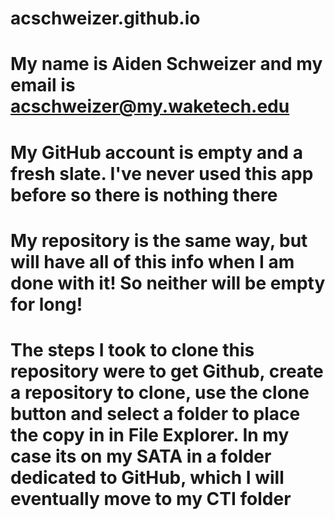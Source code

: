 # acschweizer.github.io
# My name is Aiden Schweizer and my email is acschweizer@my.waketech.edu
# My GitHub account is empty and a fresh slate. I've never used this app before so there is nothing there
# My repository is the same way, but will have all of this info when I am done with it! So neither will be empty for long!
# The steps I took to clone this repository were to get Github, create a repository to clone, use the clone button and select a folder to place the copy in in File Explorer. In my case its on my SATA in a folder dedicated to GitHub, which I will eventually move to my CTI folder